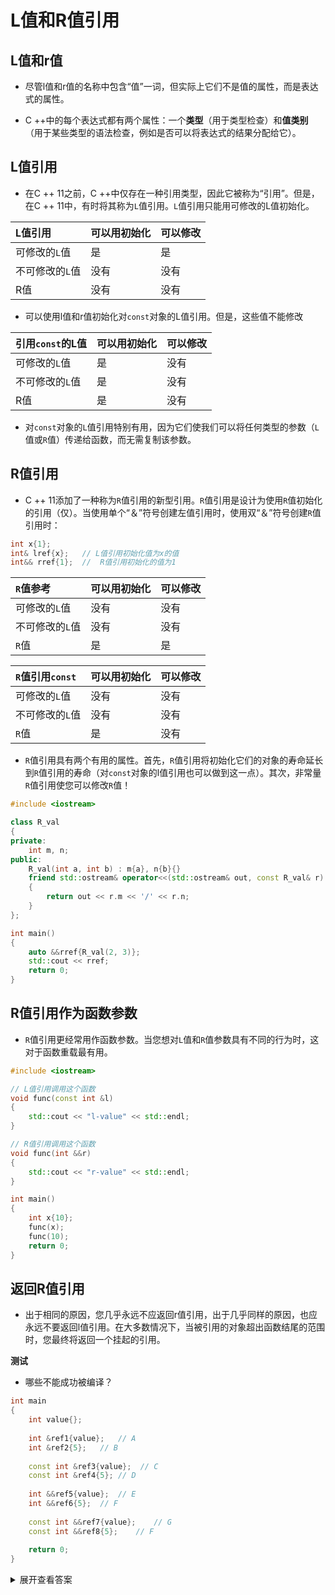 # L值和R值引用



## L值和r值

- 尽管l值和r值的名称中包含“值”一词，但实际上它们不是值的属性，而是表达式的属性。

- C ++中的每个表达式都有两个属性：一个**类型**（用于类型检查）和**值类别**（用于某些类型的语法检查，例如是否可以将表达式的结果分配给它）。

## L值引用

- 在C ++ 11之前，C ++中仅存在一种引用类型，因此它被称为“引用”。但是，在C ++ 11中，有时将其称为`L`值引用。`L`值引用只能用可修改的L值初始化。

| L值引用         | 可以用初始化 | 可以修改 |
| :-------------- | :----------- | :------- |
| 可修改的`L`值   | 是           | 是       |
| 不可修改的`L`值 | 没有         | 没有     |
| R值             | 没有         | 没有     |

- 可以使用l值和r值初始化对`const`对象的L值引用。但是，这些值不能修改

| 引用`const`的L值 | 可以用初始化 | 可以修改 |
| :--------------- | :----------- | :------- |
| 可修改的`L`值    | 是           | 没有     |
| 不可修改的`L`值  | 是           | 没有     |
| R值              | 是           | 没有     |

- 对`const`对象的`L`值引用特别有用，因为它们使我们可以将任何类型的参数（`L`值或`R`值）传递给函数，而无需复制该参数。



## R值引用

- C ++ 11添加了一种称为`R`值引用的新型引用。`R`值引用是设计为使用`R`值初始化的引用（仅）。当使用单个“＆”符号创建左值引用时，使用双“＆”符号创建`R`值引用时：

```c++
int x{1};
int& lref{x};	// L值引用初始化值为x的值
int&& rref{1};	//	R值引用初始化的值为1
```

| `R`值参考       | 可以用初始化 | 可以修改 |
| :-------------- | :----------- | :------- |
| 可修改的`L`值   | 没有         | 没有     |
| 不可修改的`L`值 | 没有         | 没有     |
| `R`值           | 是           | 是       |

| `R`值引用`const` | 可以用初始化 | 可以修改 |
| :--------------- | :----------- | :------- |
| 可修改的`L`值    | 没有         | 没有     |
| 不可修改的`L`值  | 没有         | 没有     |
| `R`值            | 是           | 没有     |

- `R`值引用具有两个有用的属性。首先，`R`值引用将初始化它们的对象的寿命延长到`R`值引用的寿命（对`const`对象的l值引用也可以做到这一点）。其次，非常量`R`值引用使您可以修改`R`值！

```c++
#include <iostream>

class R_val
{
private:
	int m, n;
public:
	R_val(int a, int b) : m{a}, n{b}{}
	friend std::ostream& operator<<(std::ostream& out, const R_val& r)
	{
		return out << r.m << '/' << r.n;
	}
};

int main()
{
	auto &&rref{R_val(2, 3)};
	std::cout << rref;
	return 0;	
}
```



## R值引用作为函数参数

- `R`值引用更经常用作函数参数。当您想对`L`值和`R`值参数具有不同的行为时，这对于函数重载最有用。

```c++
#include <iostream>

// L值引用调用这个函数
void func(const int &l)
{
    std::cout << "l-value" << std::endl;
}

// R值引用调用这个函数
void func(int &&r)
{
    std::cout << "r-value" << std::endl;
}

int main()
{
    int x{10};
    func(x);
    func(10);
    return 0;
}
```



## 返回R值引用

- 出于相同的原因，您几乎永远不应返回r值引用，出于几乎同样的原因，也应永远不要返回l值引用。在大多数情况下，当被引用的对象超出函数结尾的范围时，您最终将返回一个挂起的引用。



**测试**

- 哪些不能成功被编译？

```c++
int main
{
    int value{};
    
    int &ref1{value};	// A
    int &ref2{5};	// B
    
    const int &ref3{value};  // C
    const int &ref4{5};	// D
    
    int &&ref5{value};	// E
    int &&ref6{5};	// F
    
    const int &&ref7{value};	// G
    const int &&ref8{5};	// F
    
    return 0;
}
```

<details><summary>展开查看答案</summary>
	B、E和G编译失败
</details>

